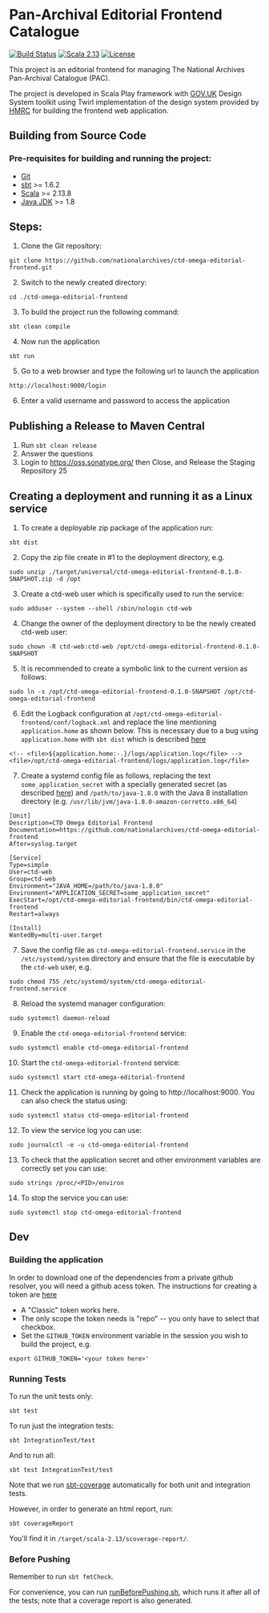 # Pan-Archival Editorial Frontend Catalogue

[![Build Status](https://github.com/nationalarchives/ctd-omega-editorial-frontend/actions/workflows/ci.yml/badge.svg?branch=main)](https://github.com/nationalarchives/ctd-omega-editorial-frontend/actions/workflows/ci.yml)
[![Scala 2.13](https://img.shields.io/badge/scala-2.13-red.svg)](http://scala-lang.org)
[![License](https://img.shields.io/badge/license-MIT-blue.svg)](https://opensource.org/licenses/MIT)

This project is an editorial frontend for managing The National Archives Pan-Archival Catalogue (PAC).

The project is developed in Scala Play framework with [GOV.UK]( https://design-system.service.gov.uk/) Design System toolkit using Twirl implementation of the design system provided by [HMRC](https://github.com/hmrc/play-frontend-hmrc) for building the frontend web application.

## Building from Source Code

### Pre-requisites for building and running the project:
* [Git](https://git-scm.com)
* [sbt](https://www.scala-sbt.org/) >= 1.6.2
* [Scala](https://www.scala-lang.org/) >= 2.13.8
* [Java JDK](https://adoptopenjdk.net/) >= 1.8

## Steps:

1. Clone the Git repository:
```
git clone https://github.com/nationalarchives/ctd-omega-editorial-frontend.git
```
2. Switch to the newly created directory:
```
cd ./ctd-omega-editorial-frontend
```
3. To build the project run the following command:
```
sbt clean compile
```
4. Now run the application
```
sbt run
```
5. Go to a web browser and type the following url to launch the application
```
http://localhost:9000/login
```
6. Enter a valid username and password to access the application

## Publishing a Release to Maven Central

1. Run `sbt clean release`
2. Answer the questions
3. Login to https://oss.sonatype.org/ then Close, and Release the Staging Repository
   25 

## Creating a deployment and running it as a Linux service

1. To create a deployable zip package of the application run:
```
sbt dist
```
2. Copy the zip file create in #1 to the deployment directory, e.g.
```
sudo unzip ./target/universal/ctd-omega-editorial-frontend-0.1.0-SNAPSHOT.zip -d /opt
```
3. Create a ctd-web user which is specifically used to run the service:
```
sudo adduser --system --shell /sbin/nologin ctd-web
```
4. Change the owner of the deployment directory to be the newly created ctd-web user:
```
sudo chown -R ctd-web:ctd-web /opt/ctd-omega-editorial-frontend-0.1.0-SNAPSHOT
```
5. It is recommended to create a symbolic link to the current version as follows:
```
sudo ln -s /opt/ctd-omega-editorial-frontend-0.1.0-SNAPSHOT /opt/ctd-omega-editorial-frontend
```
6. Edit the Logback configuration at `/opt/ctd-omega-editorial-frontend/conf/logback.xml` and replace the line mentioning `application.home` as shown below. This is necessary due to a bug using `application.home` with `sbt dist` which is described [here](https://github.com/playframework/playframework/issues/8759)
```
<!-- <file>${application.home:-.}/logs/application.log</file> -->
<file>/opt/ctd-omega-editorial-frontend/logs/application.log</file>
```
7. Create a systemd config file as follows, replacing the text `some_application_secret` with a specially generated secret (as described [here](https://www.playframework.com/documentation/2.8.x/ApplicationSecret#Generating-an-application-secret)) and `/path/to/java-1.8.0` with the Java 8 installation directory (e.g. `/usr/lib/jvm/java-1.8.0-amazon-corretto.x86_64`) 
```
[Unit]
Description=CTD Omega Editorial Frontend
Documentation=https://github.com/nationalarchives/ctd-omega-editorial-frontend
After=syslog.target

[Service]
Type=simple
User=ctd-web
Group=ctd-web
Environment="JAVA_HOME=/path/to/java-1.8.0"
Environment="APPLICATION_SECRET=some_application_secret"
ExecStart=/opt/ctd-omega-editorial-frontend/bin/ctd-omega-editorial-frontend
Restart=always

[Install]
WantedBy=multi-user.target
```
7. Save the config file as `ctd-omega-editorial-frontend.service` in the `/etc/systemd/system` directory and ensure that the file is executable by the `ctd-web` user, e.g.
```
sudo chmod 755 /etc/systemd/system/ctd-omega-editorial-frontend.service
```
8. Reload the systemd manager configuration:
```
sudo systemctl daemon-reload
```
9. Enable the `ctd-omega-editorial-frontend` service:
```
sudo systemctl enable ctd-omega-editorial-frontend
```
10. Start the `ctd-omega-editorial-frontend` service:
```
sudo systemctl start ctd-omega-editorial-frontend
```
11. Check the application is running by going to http://localhost:9000. You can also check the status using:
```
sudo systemctl status ctd-omega-editorial-frontend
```
12. To view the service log you can use:
```
sudo journalctl -e -u ctd-omega-editorial-frontend
```
13. To check that the application secret and other environment variables are correctly set you can use:
```
sudo strings /proc/<PID>/environ
```
14. To stop the service you can use:
```
sudo systemctl stop ctd-omega-editorial-frontend
```

## Dev

### Building the application

In order to download one of the dependencies from a private github resolver,
you will need a github acess token. The instructions for creating a token are
[here](https://docs.github.com/en/authentication/keeping-your-account-and-data-secure/creating-a-personal-access-token#creating-a-personal-access-token-classic)

* A "Classic" token works here.
* The only scope the token needs is "repo" -- you only have to select that checkbox.
* Set the `GITHUB_TOKEN` environment variable in the session you wish to build the project, e.g.
```
export GITHUB_TOKEN='<your token here>'
```

### Running Tests

To run the unit tests only:

```
sbt test
```

To run just the integration tests:

```
sbt IntegrationTest/test
```

And to run all:

```
sbt test IntegrationTest/test
```

Note that we run [sbt-coverage](https://github.com/scoverage/sbt-scoverage) automatically for both unit and integration tests.

However, in order to generate an html report, run:

``` 
sbt coverageReport
```

You'll find it in `/target/scala-2.13/scoverage-report/`.
 
### Before Pushing

Remember to run `sbt fmtCheck`.

For convenience, you can run [runBeforePushing.sh](./runBeforePushing.sh), which runs it after all of the tests; note that a coverage report is also generated.
